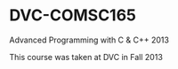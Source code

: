 # DVC-COMSC165
Advanced Programming with C &amp; C++ 2013

This course was taken at DVC in Fall 2013
